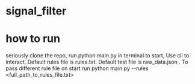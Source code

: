 # signal_filter
# how to run
seriously
clone the repo, run python main.py in terminal to start, Use cli to interact. Default rules file is rules.txt. Default test file is raw_data.json . To pass different rule file on start run python main.py --rules <full_path_to_rules_file.txt>
